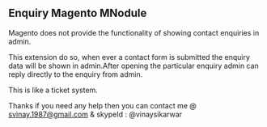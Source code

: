 Enquiry Magento MNodule
-----------------------

Magento does not provide the functionality of showing contact enquiries in admin.

This extension do so, when ever a contact form is submitted the enquiry data will be shown in admin.After opening the particular enquiry admin can reply directly to the enquiry from admin.

This is like a ticket system.

Thanks if you need any help then you can contact me @ svinay.1987@gmail.com & skypeId : @vinaysikarwar
